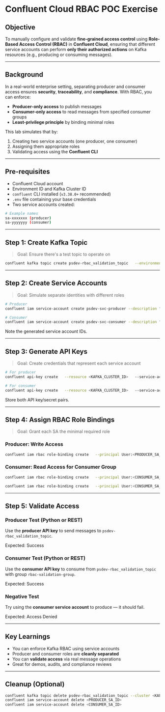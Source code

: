 # Confluent Cloud RBAC POC Exercise

## Objective
To manually configure and validate **fine-grained access control** using **Role-Based Access Control (RBAC)** in **Confluent Cloud**, ensuring that different service accounts can perform **only their authorized actions** on Kafka resources (e.g., producing or consuming messages).

---

## Background

In a real-world enterprise setting, separating producer and consumer access ensures **security**, **traceability**, and **compliance**. With RBAC, you can enforce:

- **Producer-only access** to publish messages
- **Consumer-only access** to read messages from specified consumer groups
- **Least-privilege principle** by binding minimal roles

This lab simulates that by:

1. Creating two service accounts (one producer, one consumer)
2. Assigning them appropriate roles
3. Validating access using the **Confluent CLI**

---

## Pre-requisites

- Confluent Cloud account
- Environment ID and Kafka Cluster ID
- `confluent` CLI installed (`v3.38.0+` recommended)
- `.env` file containing your base credentials
- Two service accounts created:

```bash
# Example names
sa-xxxxxxx (producer)
sa-yyyyyyy (consumer)
```

---

## Step 1: Create Kafka Topic

>  Goal: Ensure there's a test topic to operate on

```bash
confluent kafka topic create psdev-rbac_validation_topic   --environment <ENV_ID>   --cluster <KAFKA_CLUSTER_ID>
```

---

## Step 2: Create Service Accounts

>  Goal: Simulate separate identities with different roles

```bash
# Producer
confluent iam service-account create psdev-svc-producer --description "Producer SA"

# Consumer
confluent iam service-account create psdev-svc-consumer --description "Consumer SA"
```

Note the generated service account IDs.

---

## Step 3: Generate API Keys

> Goal: Create credentials that represent each service account

```bash
# For producer
confluent api-key create   --resource <KAFKA_CLUSTER_ID>   --service-account <PRODUCER_SA_ID>   --description "Producer key"

# For consumer
confluent api-key create   --resource <KAFKA_CLUSTER_ID>   --service-account <CONSUMER_SA_ID>   --description "Consumer key"
```

Store both API key/secret pairs.

---

## Step 4: Assign RBAC Role Bindings

>  Goal: Grant each SA the minimal required role

### Producer: Write Access
```bash
confluent iam rbac role-binding create   --principal User:<PRODUCER_SA_ID>   --role DeveloperWrite   --resource Topic:psdev-rbac_validation_topic   --environment <ENV_ID>
```

### Consumer: Read Access for Consumer Group
```bash
confluent iam rbac role-binding create   --principal User:<CONSUMER_SA_ID>   --role DeveloperRead   --resource Topic:psdev-rbac_validation_topic   --environment <ENV_ID>

confluent iam rbac role-binding create   --principal User:<CONSUMER_SA_ID>   --role DeveloperRead   --resource Group:rbac-validation-group   --environment <ENV_ID>
```

---

## Step 5: Validate Access

### Producer Test (Python or REST)
Use the **producer API key** to send messages to `psdev-rbac_validation_topic`.

Expected: Success

### Consumer Test (Python or REST)
Use the **consumer API key** to consume from `psdev-rbac_validation_topic` with group `rbac-validation-group`.

Expected:  Success

###  Negative Test
Try using the **consumer service account** to produce — it should fail.

Expected: Access Denied

---

## Key Learnings

- You can enforce Kafka RBAC using service accounts
- Producer and consumer roles are **cleanly separated**
- You can **validate access** via real message operations
- Great for demos, audits, and compliance reviews

---

## Cleanup (Optional)

```bash
confluent kafka topic delete psdev-rbac_validation_topic --cluster <KAFKA_CLUSTER_ID>
confluent iam service-account delete <PRODUCER_SA_ID>
confluent iam service-account delete <CONSUMER_SA_ID>
```
